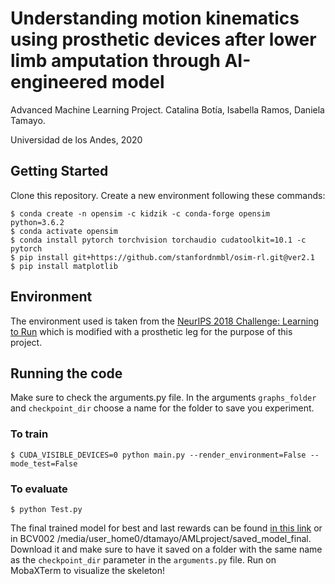 # Understanding motion kinematics using prosthetic devices after lower limb amputation through AI-engineered model
Advanced Machine Learning Project. 
Catalina Botía, Isabella Ramos, Daniela Tamayo. 

Universidad de los Andes, 2020

## Getting Started
Clone this repository.
Create a new environment following these commands: 
```
$ conda create -n opensim -c kidzik -c conda-forge opensim python=3.6.2
$ conda activate opensim
$ conda install pytorch torchvision torchaudio cudatoolkit=10.1 -c pytorch
$ pip install git+https://github.com/stanfordnmbl/osim-rl.git@ver2.1
$ pip install matplotlib
```
## Environment
The environment used is taken from the [NeurIPS 2018 Challenge: Learning to Run](https://github.com/stanfordnmbl/osim-rl) which is modified with a prosthetic leg for the purpose of this project.

## Running the code
Make sure to check the arguments.py file. In the arguments `graphs_folder` and `checkpoint_dir` choose a name for the folder to save you experiment. 
### To train
```
$ CUDA_VISIBLE_DEVICES=0 python main.py --render_environment=False --mode_test=False 
```
### To evaluate
```
$ python Test.py
```
The final trained model for best and last rewards can be found [in this link](https://drive.google.com/drive/folders/1YtAh_Zt_aVgzBeNTtUcbZae2gE5aaGsX?usp=sharing) or in BCV002 /media/user_home0/dtamayo/AMLproject/saved_model_final. Download it and make sure to have it saved on a folder with the same name as the `checkpoint_dir` parameter in the `arguments.py` file. Run on MobaXTerm to visualize the skeleton!
